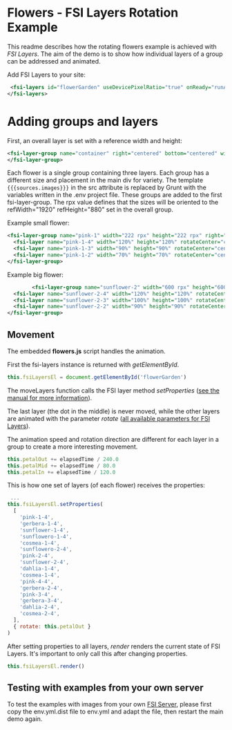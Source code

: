 # Flowers - FSI Layers Rotation Example

This readme describes how the rotating flowers example is achieved with *FSI Layers*.
The aim of the demo is to show how individual layers of a group can be addressed and animated.

Add FSI Layers to your site:

```xml
 <fsi-layers id="flowerGarden" useDevicePixelRatio="true" onReady="runAnimation" width="100%" height="100%">
</fsi-layers>
```

# Adding groups and layers

First, an overall layer is set with a reference width and height:
```xml
<fsi-layer-group name="container" right="centered" bottom="centered" width="100%" height="100%" refMode="fill" refWidth="1920" refHeight="880">
</fsi-layer-group>
```

Each flower is a single group containing three layers.
Each group has a different size and placement in the main div for variety.
The template ``{{{sources.images}}}`` in the src attribute is replaced by Grunt with the variables written in the .env project file.
These groups are added to the first fsi-layer-group. The rpx value defines that the sizes will be oriented to the refWidth="1920" refHeight="880" set in the overall group.

Example small flower:
```xml
<fsi-layer-group name="pink-1" width="222 rpx" height="222 rpx" right="-180 rpx" top="280 rpx">
  <fsi-layer name="pink-1-4" width="120%" height="120%" rotateCenter="center center" src="{{{sources.images}}}/flower/photos/pink.png"></fsi-layer>
  <fsi-layer name="pink-1-3" width="90%" height="90%" rotateCenter="center center" src="{{{sources.images}}}/flower/photos/pink.png" ></fsi-layer>
  <fsi-layer name="pink-1-2" width="70%" height="70%" rotateCenter="center center" src="{{{sources.images}}}/flower/photos/pink.png" ></fsi-layer>
</fsi-layer-group>
```

Example big flower:
```xml
        <fsi-layer-group name="sunflower-2" width="600 rpx" height="600 rpx" top="250 rpx" left="200 rpx">
  <fsi-layer name="sunflower-2-4" width="120%" height="120%" rotateCenter="center center" rotate="-5" src="{{{sources.images}}}/flower/photos/sunflower.png" ></fsi-layer>
  <fsi-layer name="sunflower-2-3" width="100%" height="100%" rotateCenter="center center" src="{{{sources.images}}}/flower/photos/sunflower.png" ></fsi-layer>
  <fsi-layer name="sunflower-2-2" width="90%" height="90%" rotateCenter="center center" src="{{{sources.images}}}/flower/photos/sunflower.png" ></fsi-layer>
</fsi-layer-group>
```

## Movement

The embedded **flowers.js** script handles the animation.

First the fsi-layers instance is returned with *getElementById*.

```javascript
this.fsiLayersEl = document.getElementById('flowerGarden')
```

The moveLayers function calls the FSI layer method *setProperties* ([see the manual for more information](https://docs.neptunelabs.com/fsi-viewer/latest/fsi-layers/javascript-interface)).

The last layer (the dot in the middle) is never moved, while the other layers are animated with the parameter
*rotate* ([all available parameters for FSI Layers](https://docs.neptunelabs.com/fsi-viewer/latest/fsi-layers/parameters)).

The animation speed and rotation direction are different for each layer in a group to create a more interesting movement.

```javascript
this.petalOut += elapsedTime / 240.0
this.petalMid += elapsedTime / 80.0
this.petalIn += elapsedTime / 120.0
```

This is how one set of layers (of each flower) receives the properties:

```javascript
 ...
this.fsiLayersEl.setProperties(
  [
    'pink-1-4',
    'gerbera-1-4',
    'sunflower-1-4',
    'sunflowero-1-4',
    'cosmea-1-4',
    'sunflowero-2-4',
    'pink-2-4',
    'sunflower-2-4',
    'dahlia-1-4',
    'cosmea-1-4',
    'pink-4-4',
    'gerbera-2-4',
    'pink-3-4',
    'gerbera-3-4',
    'dahlia-2-4',
    'cosmea-2-4',
  ],
  { rotate: this.petalOut }
)
```
After setting properties to all layers, *render* renders the current state of FSI Layers. It's important to only call this after changing properties.

```javascript
this.fsiLayersEl.render()
```

## Testing with examples from  your own server

To test the examples with images from your own [FSI Server](https://www.neptunelabs.com/fsi-server/), please first copy the env.yml.dist file to env.yml and adapt the file, then restart the main demo again.
